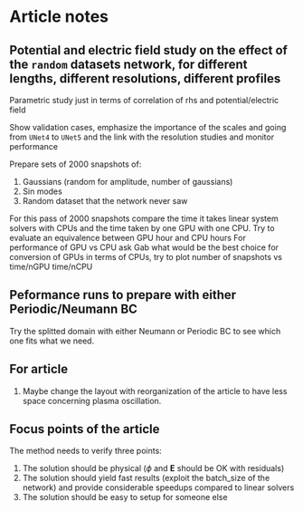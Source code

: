 # Article notes

## Potential and electric field study on the effect of the `random` datasets network, for different lengths, different resolutions, different profiles

Parametric study just in terms of correlation of rhs and potential/electric field 

Show validation cases, emphasize the importance of the scales and going from `UNet4` to `UNet5` and the link with the resolution studies and monitor performance

Prepare sets of 2000 snapshots of:

1. Gaussians (random for amplitude, number of gaussians)
2. Sin modes
3. Random dataset that the network never saw

For this pass of 2000 snapshots compare the time it takes linear system solvers with CPUs and the time taken by one GPU with one CPU. Try to evaluate an equivalence between GPU hour and CPU hours
For performance of GPU vs CPU ask Gab what would be the best choice for conversion of GPUs in terms of CPUs, try to plot number of snapshots vs time/nGPU time/nCPU

## Peformance runs to prepare with either Periodic/Neumann BC

Try the splitted domain with either Neumann or Periodic BC to see which one fits what we need.

## For article

1. Maybe change the layout with reorganization of the article to have less space concerning plasma oscillation.

## Focus points of the article

The method needs to verify three points:

1. The solution should be physical ($\phi$ and $\mathbf{E}$ should be OK with residuals)
2. The solution should yield fast results (exploit the batch_size of the network) and provide considerable speedups compared to linear solvers
3. The solution should be easy to setup for someone else
